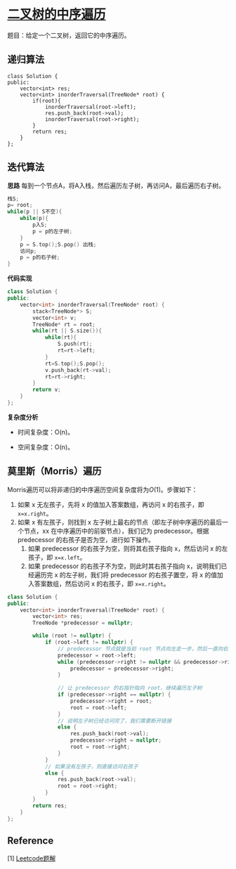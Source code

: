 # [二叉树的中序遍历](https://leetcode-cn.com/problems/binary-tree-inorder-traversal/)

题目：给定一个二叉树，返回它的中序遍历。



## 递归算法

```
class Solution {
public:
    vector<int> res;
    vector<int> inorderTraversal(TreeNode* root) {
        if(root){
            inorderTraversal(root->left);
            res.push_back(root->val);
            inorderTraversal(root->right);
        }
        return res;
    }
};
```



## 迭代算法

**思路** 每到一个节点A，将A入栈，然后遍历左子树，再访问A，最后遍历右子树。

```C++
栈S;
p= root;
while(p || S不空){
    while(p){
        p入S;
        p = p的左子树;
    }
    p = S.top();S.pop() 出栈;
    访问p;
    p = p的右子树;
}
```



**代码实现**



```C++
class Solution {
public:
    vector<int> inorderTraversal(TreeNode* root) {
        stack<TreeNode*> S;
        vector<int> v;
        TreeNode* rt = root;
        while(rt || S.size()){
            while(rt){
                S.push(rt);
                rt=rt->left;
            }
            rt=S.top();S.pop();
            v.push_back(rt->val);
            rt=rt->right;
        }
        return v;        
    }
};
```

**复杂度分析**

- 时间复杂度：O(n)。

- 空间复杂度：O(n)。

  

## 莫里斯（Morris）遍历

Morris遍历可以将非递归的中序遍历空间复杂度将为$O(1)$。步骤如下：

1. 如果 x 无左孩子，先将 x 的值加入答案数组，再访问 x 的右孩子，即 `x=x.right`。
2. 如果 x 有左孩子，则找到 x 左子树上最右的节点（即左子树中序遍历的最后一个节点，xx 在中序遍历中的前驱节点），我们记为 predecessor。根据 predecessor 的右孩子是否为空，进行如下操作。
   1. 如果 predecessor 的右孩子为空，则将其右孩子指向 x，然后访问 x 的左孩子，即 `x=x.left`。
   2. 如果 predecessor 的右孩子不为空，则此时其右孩子指向 x，说明我们已经遍历完 x 的左子树，我们将 predecessor 的右孩子置空，将 x 的值加入答案数组，然后访问 x 的右孩子，即 `x=x.right`。

```C++
class Solution {
public:
    vector<int> inorderTraversal(TreeNode* root) {
        vector<int> res;
        TreeNode *predecessor = nullptr;

        while (root != nullptr) {
            if (root->left != nullptr) {
                // predecessor 节点就是当前 root 节点向左走一步，然后一直向右走至无法走为止
                predecessor = root->left;
                while (predecessor->right != nullptr && predecessor->right != root) {
                    predecessor = predecessor->right;
                }
                
                // 让 predecessor 的右指针指向 root，继续遍历左子树
                if (predecessor->right == nullptr) {
                    predecessor->right = root;
                    root = root->left;
                }
                // 说明左子树已经访问完了，我们需要断开链接
                else {
                    res.push_back(root->val);
                    predecessor->right = nullptr;
                    root = root->right;
                }
            }
            // 如果没有左孩子，则直接访问右孩子
            else {
                res.push_back(root->val);
                root = root->right;
            }
        }
        return res;
    }
};
```



## Reference

[1] [Leetcode题解](https://leetcode-cn.com/problems/binary-tree-inorder-traversal/solution/die-dai-fa-by-jason-2/)

